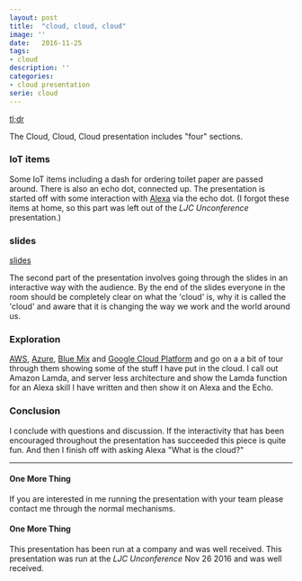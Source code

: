 ```yaml
---
layout: post
title:  "cloud, cloud, cloud"
image: ''
date:   2016-11-25
tags:
- cloud
description: ''
categories:
- cloud presentation
serie: cloud
---
```

[tl;dr][2]


The Cloud, Cloud, Cloud presentation includes "four" sections.

### IoT items
Some IoT items including a dash for ordering toilet paper are passed around.
There is also an echo dot, connected up.
The presentation is started off with some interaction with [Alexa][1] via the echo dot.
(I forgot these items at home, so this part was left out of the *LJC Unconference* presentation.)


### slides
[slides][2]


The second part of the presentation involves going through the slides in an interactive way with the audience.
By the end of the slides everyone in the room should be completely clear on what the 'cloud' is, why it is called the 'cloud' and
aware that it is changing the way we work and the world around us.


### Exploration
[AWS][3], [Azure][4], [Blue Mix][5] and [Google Cloud Platform][6] and go on a a bit of tour through them showing some of the stuff I have put in the cloud.
I call out Amazon Lamda, and server less architecture and show the Lamda function for an Alexa skill I have written and then show it on Alexa and the Echo.


### Conclusion
I conclude with questions and discussion. If the interactivity that has been encouraged throughout the presentation has succeeded this piece is quite fun.
And then I finish off with asking Alexa "What is the cloud?"

---


#### One More Thing
If you are interested in me running the presentation with your team please contact me through the normal mechanisms.

#### One More Thing
This presentation has been run at a company and was well received.
This presentation was run at the *LJC Unconference* Nov 26 2016 and was well received. 


[1]: https://en.wikipedia.org/wiki/Amazon_Echo 
[2]: https://docs.google.com/presentation/d/1bzUkWtEm-0mwCt5KAgFOxwurEICIbfecFGG39ow5yYI/edit#slide=id.gd251bb473_0_681
[3]: https://aws.amazon.com/console/
[4]: https://portal.azure.com/
[5]: https://new-console.eu-gb.bluemix.net
[6]: https://cloud.google.com

<!--  LocalWords:  Alexa
 -->
